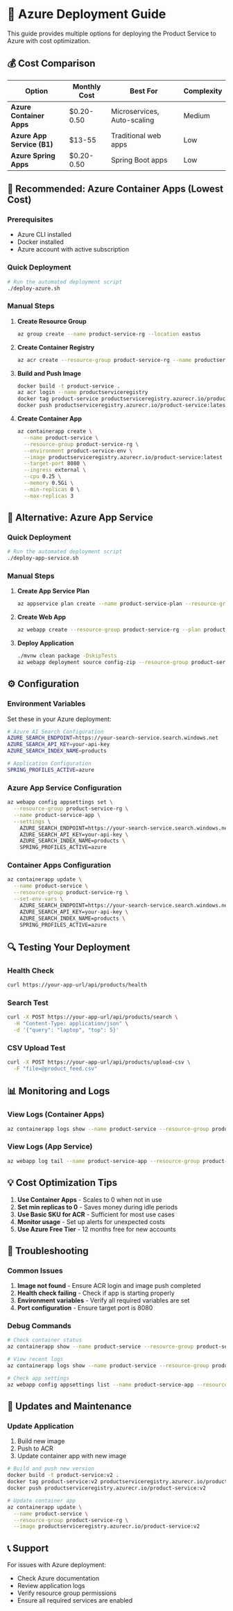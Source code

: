 # 🚀 Azure Deployment Guide

This guide provides multiple options for deploying the Product Service to Azure with cost optimization.

## 💰 Cost Comparison

| Option | Monthly Cost | Best For | Complexity |
|--------|-------------|----------|------------|
| **Azure Container Apps** | $0.20-0.50 | Microservices, Auto-scaling | Medium |
| **Azure App Service (B1)** | $13-55 | Traditional web apps | Low |
| **Azure Spring Apps** | $0.20-0.50 | Spring Boot apps | Low |

## 🎯 Recommended: Azure Container Apps (Lowest Cost)

### Prerequisites
- Azure CLI installed
- Docker installed
- Azure account with active subscription

### Quick Deployment
```bash
# Run the automated deployment script
./deploy-azure.sh
```

### Manual Steps
1. **Create Resource Group**
   ```bash
   az group create --name product-service-rg --location eastus
   ```

2. **Create Container Registry**
   ```bash
   az acr create --resource-group product-service-rg --name productserviceregistry --sku Basic
   ```

3. **Build and Push Image**
   ```bash
   docker build -t product-service .
   az acr login --name productserviceregistry
   docker tag product-service productserviceregistry.azurecr.io/product-service:latest
   docker push productserviceregistry.azurecr.io/product-service:latest
   ```

4. **Create Container App**
   ```bash
   az containerapp create \
     --name product-service \
     --resource-group product-service-rg \
     --environment product-service-env \
     --image productserviceregistry.azurecr.io/product-service:latest \
     --target-port 8080 \
     --ingress external \
     --cpu 0.25 \
     --memory 0.5Gi \
     --min-replicas 0 \
     --max-replicas 3
   ```

## 🔧 Alternative: Azure App Service

### Quick Deployment
```bash
# Run the automated deployment script
./deploy-app-service.sh
```

### Manual Steps
1. **Create App Service Plan**
   ```bash
   az appservice plan create --name product-service-plan --resource-group product-service-rg --sku B1 --is-linux
   ```

2. **Create Web App**
   ```bash
   az webapp create --resource-group product-service-rg --plan product-service-plan --name product-service-app --runtime "JAVA:17-java17"
   ```

3. **Deploy Application**
   ```bash
   ./mvnw clean package -DskipTests
   az webapp deployment source config-zip --resource-group product-service-rg --name product-service-app --src target/*.jar
   ```

## ⚙️ Configuration

### Environment Variables
Set these in your Azure deployment:

```bash
# Azure AI Search Configuration
AZURE_SEARCH_ENDPOINT=https://your-search-service.search.windows.net
AZURE_SEARCH_API_KEY=your-api-key
AZURE_SEARCH_INDEX_NAME=products

# Application Configuration
SPRING_PROFILES_ACTIVE=azure
```

### Azure App Service Configuration
```bash
az webapp config appsettings set \
  --resource-group product-service-rg \
  --name product-service-app \
  --settings \
    AZURE_SEARCH_ENDPOINT=https://your-search-service.search.windows.net \
    AZURE_SEARCH_API_KEY=your-api-key \
    AZURE_SEARCH_INDEX_NAME=products \
    SPRING_PROFILES_ACTIVE=azure
```

### Container Apps Configuration
```bash
az containerapp update \
  --name product-service \
  --resource-group product-service-rg \
  --set-env-vars \
    AZURE_SEARCH_ENDPOINT=https://your-search-service.search.windows.net \
    AZURE_SEARCH_API_KEY=your-api-key \
    AZURE_SEARCH_INDEX_NAME=products \
    SPRING_PROFILES_ACTIVE=azure
```

## 🔍 Testing Your Deployment

### Health Check
```bash
curl https://your-app-url/api/products/health
```

### Search Test
```bash
curl -X POST https://your-app-url/api/products/search \
  -H "Content-Type: application/json" \
  -d '{"query": "laptop", "top": 5}'
```

### CSV Upload Test
```bash
curl -X POST https://your-app-url/api/products/upload-csv \
  -F "file=@product_feed.csv"
```

## 📊 Monitoring and Logs

### View Logs (Container Apps)
```bash
az containerapp logs show --name product-service --resource-group product-service-rg --follow
```

### View Logs (App Service)
```bash
az webapp log tail --name product-service-app --resource-group product-service-rg
```

## 💡 Cost Optimization Tips

1. **Use Container Apps** - Scales to 0 when not in use
2. **Set min replicas to 0** - Saves money during idle periods
3. **Use Basic SKU for ACR** - Sufficient for most use cases
4. **Monitor usage** - Set up alerts for unexpected costs
5. **Use Azure Free Tier** - 12 months free for new accounts

## 🚨 Troubleshooting

### Common Issues
1. **Image not found** - Ensure ACR login and image push completed
2. **Health check failing** - Check if app is starting properly
3. **Environment variables** - Verify all required variables are set
4. **Port configuration** - Ensure target port is 8080

### Debug Commands
```bash
# Check container status
az containerapp show --name product-service --resource-group product-service-rg

# View recent logs
az containerapp logs show --name product-service --resource-group product-service-rg --tail 100

# Check app settings
az webapp config appsettings list --name product-service-app --resource-group product-service-rg
```

## 🔄 Updates and Maintenance

### Update Application
1. Build new image
2. Push to ACR
3. Update container app with new image

```bash
# Build and push new version
docker build -t product-service:v2 .
docker tag product-service:v2 productserviceregistry.azurecr.io/product-service:v2
docker push productserviceregistry.azurecr.io/product-service:v2

# Update container app
az containerapp update \
  --name product-service \
  --resource-group product-service-rg \
  --image productserviceregistry.azurecr.io/product-service:v2
```

## 📞 Support

For issues with Azure deployment:
- Check Azure documentation
- Review application logs
- Verify resource group permissions
- Ensure all required services are enabled

